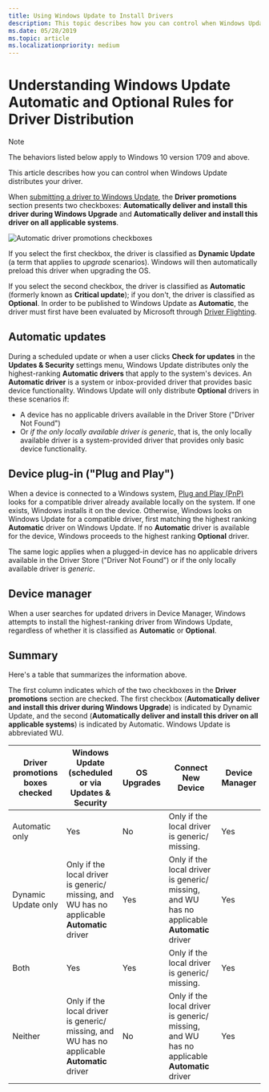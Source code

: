 ```yaml
---
title: Using Windows Update to Install Drivers
description: This topic describes how you can control when Windows Update distributes your driver.
ms.date: 05/28/2019
ms.topic: article
ms.localizationpriority: medium
---
```


# Understanding Windows Update Automatic and Optional Rules for Driver Distribution

> [!NOTE]
> The behaviors listed below apply to Windows 10 version 1709 and above.

This article describes how you can control when Windows Update distributes your driver.

When [submitting a driver to Windows Update](publish-a-driver-to-windows-update.md), the **Driver promotions** section presents two checkboxes: **Automatically deliver and install this driver during Windows Upgrade** and **Automatically deliver and install this driver on all applicable systems**.

![Automatic driver promotions checkboxes](images/automatic-driver-promotion-options.png)

If you select the first checkbox, the driver is classified as **Dynamic Update** (a term that applies to *upgrade* scenarios). Windows will then automatically preload this driver when upgrading the OS.

If you select the second checkbox, the driver is classified as **Automatic** (formerly known as **Critical update**); if you don't, the driver is classified as **Optional**.  In order to be published to Windows Update as **Automatic**, the driver must first have been evaluated by Microsoft through [Driver Flighting](driver-flighting.md).

## Automatic updates

During a scheduled update or when a user clicks **Check for updates** in the **Updates & Security** settings menu, Windows Update distributes only the highest-ranking **Automatic drivers** that apply to the system's devices. An **Automatic driver** is a system or inbox-provided driver that provides basic device functionality. Windows Update will only distribute **Optional** drivers in these scenarios if:

* A device has no applicable drivers available in the Driver Store ("Driver Not Found")
* Or *if the only locally available driver is generic*, that is, the only locally available driver is a system-provided driver that provides only basic device functionality.

## Device plug-in ("Plug and Play")

When a device is connected to a Windows system, [Plug and Play (PnP)](../kernel/introduction-to-plug-and-play.md) looks for a compatible driver already available locally on the system. If one exists, Windows installs it on the device. Otherwise, Windows looks on Windows Update for a compatible driver, first matching the highest ranking **Automatic** driver on Windows Update. If no **Automatic** driver is available for the device, Windows proceeds to the highest ranking **Optional** driver.

The same logic applies when a plugged-in device has no applicable drivers available in the Driver Store ("Driver Not Found") or if the only locally available driver is *generic*.

## Device manager

When a user searches for updated drivers in Device Manager, Windows attempts to install the highest-ranking driver from Windows Update, regardless of whether it is classified as **Automatic** or **Optional**.

## Summary

Here's a table that summarizes the information above.

The first column indicates which of the two checkboxes in the **Driver promotions** section are checked.
The first checkbox (**Automatically deliver and install this driver during Windows Upgrade**) is indicated by Dynamic Update, and the second (**Automatically deliver and install this driver on all applicable systems**) is indicated by Automatic. Windows Update is abbreviated WU.

|Driver promotions boxes checked|Windows Update (scheduled or via Updates & Security|OS Upgrades|Connect New Device|Device Manager|
|-|-|-|-|-|
|Automatic only|Yes|No|Only if the local driver is generic/ missing.|Yes|
|Dynamic Update only|Only if the local driver is generic/ missing, and WU has no applicable **Automatic** driver|Yes|Only if the local driver is generic/ missing, and WU has no applicable **Automatic** driver|Yes|
|Both|Yes|Yes|Only if the local driver is generic/ missing.|Yes|
|Neither|Only if the local driver is generic/ missing, and WU has no applicable **Automatic** driver|No|Only if the local driver is generic/ missing, and WU has no applicable **Automatic** driver|Yes|

<!--use word generic? or just condense descriptive text?-->
